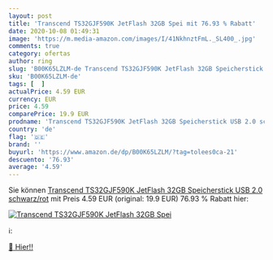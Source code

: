 ```yaml
---
layout: post
title: 'Transcend TS32GJF590K JetFlash 32GB Spei mit 76.93 % Rabatt'
date: 2020-10-08 01:49:31
image: 'https://m.media-amazon.com/images/I/41NkhnztFmL._SL400_.jpg'
comments: true
category: ofertas
author: ring
slug: 'B00K65LZLM-de Transcend TS32GJF590K JetFlash 32GB Speicherstick USB 2.0...'
sku: 'B00K65LZLM-de'
tags: [  ]
actualPrice: 4.59 EUR
currency: EUR
price: 4.59
comparePrice: 19.9 EUR
prodname: 'Transcend TS32GJF590K JetFlash 32GB Speicherstick USB 2.0 schwarz/rot'
country: 'de'
flag: '🇩🇪'
brand: ''
buyurl: 'https://www.amazon.de/dp/B00K65LZLM/?tag=tolees0ca-21'
descuento: '76.93'
average: '4.59'
---
```


Sie können [Transcend TS32GJF590K JetFlash 32GB Speicherstick USB 2.0 schwarz/rot](https://www.amazon.de/dp/B00K65LZLM/?tag=tolees0ca-21) mit Preis 4.59 EUR (original: 19.9 EUR) 76.93 % Rabatt hier:

[![Transcend TS32GJF590K JetFlash 32GB Spei](https://m.media-amazon.com/images/I/41NkhnztFmL._SL400_.jpg)](https://www.amazon.de/dp/B00K65LZLM/?tag=tolees0ca-21)

ℹ️:


[🛒 Hier!!](https://www.amazon.de/dp/B00K65LZLM/?tag=tolees0ca-21)
